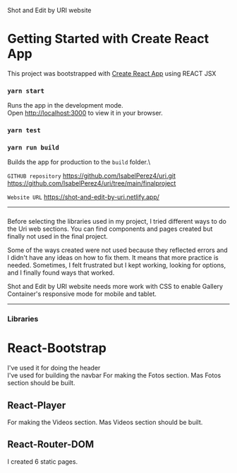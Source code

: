 Shot and Edit by URI website

# Getting Started with Create React App

This project was bootstrapped with [Create React App](https://github.com/facebook/create-react-app)
using REACT JSX

### `yarn start`

Runs the app in the development mode.\
Open [http://localhost:3000](http://localhost:3000) to view it in your browser.

### `yarn test`

### `yarn run build`

Builds the app for production to the `build` folder.\

`GITHUB repository`
https://github.com/IsabelPerez4/uri.git
https://github.com/IsabelPerez4/uri/tree/main/finalproject

`Website URL`
https://shot-and-edit-by-uri.netlify.app/

---

###

Before selecting the libraries used in my project, I tried different ways to do the Uri web sections. You can find components and pages created but finally not used in the final project.

Some of the ways created were not used because they reflected errors and I didn't have any ideas on how to fix them. It means that more practice is needed. Sometimes, I felt frustrated but I kept working, looking for options, and I finally found ways that worked.

Shot and Edit by URI website needs more work with CSS to enable Gallery Container's responsive mode for mobile and tablet.

---

### Libraries

# React-Bootstrap

<Carousel>
I've used it for doing the header

<Nav>
I've used for building the navbar

<GalleryImages>
For making the Fotos section. Mas Fotos section should be built.

# React-Player

For making the Videos section. Mas Videos section should be built.

# React-Router-DOM

I created 6 static pages.
